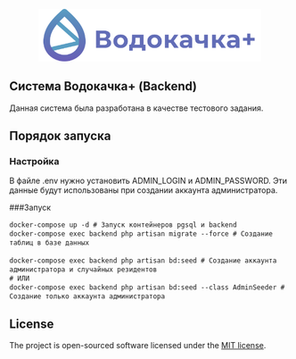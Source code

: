 <p align="center"><img src="https://github.com/Gungniir/pumphouse-backend/blob/57b34bf7874c6f0b15bf944c980db96ac3f52268/public/Logo.png" width="400" alt="Логотип"></p>

## Система Водокачка+ (Backend)
Данная система была разработана в качестве тестового задания.

## Порядок запуска

### Настройка
В файле .env нужно установить ADMIN_LOGIN и ADMIN_PASSWORD. Эти данные будут
использованы при создании аккаунта администратора.

###Запуск

```shell 
docker-compose up -d # Запуск контейнеров pgsql и backend
docker-compose exec backend php artisan migrate --force # Создание таблиц в базе данных

docker-compose exec backend php artisan bd:seed # Создание аккаунта администратора и случайных резидентов
# ИЛИ
docker-compose exec backend php artisan bd:seed --class AdminSeeder # Создание только аккаунта администратора
```

## License

The project is open-sourced software licensed under the [MIT license](https://opensource.org/licenses/MIT).
